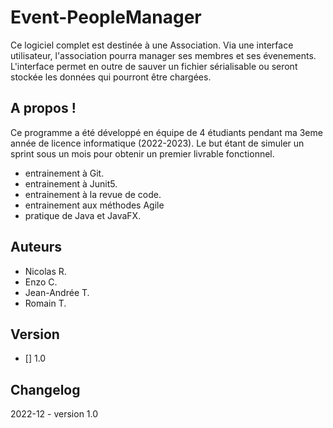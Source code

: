 # Event-PeopleManager
Ce logiciel complet est destinée à une Association. 
Via une interface utilisateur, l'association pourra manager ses membres et ses évenements.
L'interface permet en outre de sauver un fichier sérialisable ou seront stockée les données qui pourront être chargées.

## A propos !

Ce programme a été développé en équipe de 4 étudiants pendant ma 3eme année de licence informatique (2022-2023).
Le but étant de simuler un sprint sous un mois pour obtenir un premier livrable fonctionnel.
- entrainement à Git.
- entrainement à Junit5.
- entrainement à la revue de code.
- entrainement aux méthodes Agile
- pratique de Java et JavaFX.

## Auteurs
- Nicolas R.
- Enzo C.
- Jean-Andrée T.
- Romain T.

## Version

- [] 1.0

## Changelog

2022-12 - version 1.0
